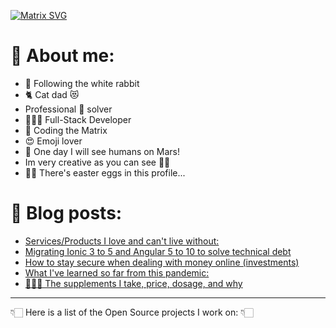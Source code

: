 <!--
Hi! This is an easter egg.
Congratulations you found the first one!
-->

[![Matrix SVG](https://raw.githubusercontent.com/rodrigograca31/rodrigograca31/master/matrix.svg)](https://www.youtube.com/watch?v=SDkAGkd4NLc)

<!-- # 👀 Hi stranger! 👋🏻 -->

# 🤔 About me:

- 🐇 Following the white rabbit
- 🐈 Cat dad 😻
- Professional 🐛 solver
- 👨🏻‍💻 Full-Stack Developer
- 💊 Coding the Matrix
- 😍 Emoji lover
- 🚀 One day I will see humans on Mars!
- Im very creative as you can see 🎨👀
- 🐇🥚 There's easter eggs in this profile...

<!-- Watch this: https://www.youtube.com/watch?v=eC7xzavzEKY -->

# 📝 Blog posts:

<!-- BLOG-POST-LIST:START -->
- [Services/Products I love and can't live without:](https://blog.rodrigograca.com/services/)
- [Migrating Ionic 3 to 5 and Angular 5 to 10 to solve technical debt](https://blog.rodrigograca.com/ionic-3-to-5-angular-5-to-10-solve-technical-debt/)
- [How to stay secure when dealing with money online (investments)](https://blog.rodrigograca.com/how-to-stay-secure-when-dealing-with-money-online/)
- [What I've learned so far from this pandemic:](https://blog.rodrigograca.com/what-ive-learned-from-this-pandemic/)
- [💪🏻💊 The supplements I take, price, dosage, and why](https://blog.rodrigograca.com/the-supplements-i-take-price-dosage-why/)
<!-- BLOG-POST-LIST:END -->

---

👇🏻 Here is a list of the Open Source projects I work on: 👇🏻
